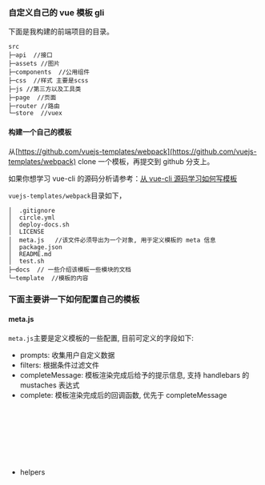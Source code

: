 ### 自定义自己的 vue 模板 gli

下面是我构建的前端项目的目录。

```
src
├─api  //接口
├─assets //图片
├─components  //公用组件
├─css  //样式 主要是scss
├─js //第三方以及工具类
├─page  //页面
├─router //路由
└─store  //vuex

```

#### 构建一个自己的模板

从[https://github.com/vuejs-templates/webpack](https://github.com/vuejs-templates/webpack) clone 一个模板，再提交到 github 分支上。

如果你想学习 vue-cli 的源码分析请参考：[从 vue-cli 源码学习如何写模板](https://github.com/dwqs/blog/issues/56)

`vuejs-templates/webpack`目录如下，

```
│  .gitignore
│  circle.yml
│  deploy-docs.sh
│  LICENSE
│  meta.js   //该文件必须导出为一个对象, 用于定义模板的 meta 信息
│  package.json
│  README.md
│  test.sh
├─docs  // 一些介绍该模板一些模块的文档
└─template  //模板的内容

```

### 下面主要讲一下如何配置自己的模板

#### meta.js

`meta.js`主要是定义模板的一些配置, 目前可定义的字段如下:

- prompts<Object>: 收集用户自定义数据
- filters<Object>: 根据条件过滤文件
- completeMessage<String>: 模板渲染完成后给予的提示信息, 支持 handlebars 的 mustaches 表达式
- complete<Function>: 模板渲染完成后的回调函数, 优先于 completeMessage
- helpers<Object>: 自定义的 Handlebars 辅助函数

#### prompts

看下 `prompts`的基本代码如下

```
 "prompts": {
    "name": {  //项目名
      "type": "string",
      "required": true,
      "message": "Project name"
    },
    "description": {
      "type": "string",
      "required": false,
      "message": "Project description",
      "default": "A Vue.js project"
    },
    "author": {
      "type": "string",
      "message": "Author"
    },
    "router": {
      "type": "confirm",
      "message": "Install vue-router?"
    },
    "vuex": {
        "type": "confirm",
        "message": "Install vuex?"
    },
    "isMobile": {
        "type": "confirm",
        "message": "is Mobile project?"
    },
    ...
 }

```

所有的用户输入完成之后, `template` 目录下的所有文件将会用 `Handlebars`（[了解相关的语法点这里](http://handlebarsjs.com/)） 进行渲染. 用户输入的数据会作为模板渲染时的使用数据,例如，在`cmd`确认使用`router`或 `vuex`后，那么`main.js`就会`import router，import Vuex,main.js`中源码：

```
{{#router}}
import router from './router'{{#if_eq lintConfig "airbnb"}};{{/if_eq}}
//类似 {{#if_eq lintConfig "airbnb"}};{{/if_eq}}是启用lint后一些语法的检查

{{/router}}


{{#vuex}}
import Vuex from 'vuex'{{#if_eq lintConfig "airbnb"}};{{/if_eq}}
import store from  './store/store'{{#if_eq lintConfig "airbnb"}};{{/if_eq}}
Vue.use(Vuex){{#if_eq lintConfig "airbnb"}};{{/if_eq}}
{{/vuex}}

```

#### helper

上面的`if_eq`，还有源码中的`unless_eq`是原本 gli 中注册的那个辅助函数，在 gli/lib 中的 generate.js：

```

// register handlebars helper
Handlebars.registerHelper('if_eq', function (a, b, opts) {
return a === b
? opts.fn(this)
: opts.inverse(this)
})

Handlebars.registerHelper('unless_eq', function (a, b, opts) {
return a === b
? opts.inverse(this)
: opts.fn(this)
})

```

类似的，你也可以自定义一些函数，，在`meta.js`中`helpers`对象中可以加入自己的方法，如源码中就有注册一个`if_or`的方法,你在文件中就可以用`{{#if_or a b}}{{/if_or}}`去使用

```

"helpers": {
"if_or": function (v1, v2, options) {
if (v1 || v2) {
return options.fn(this);
}

      return options.inverse(this);
    }

},

```

#### filters

`filters` 是根据条件过滤文件，源码:

```
"filters": {
".eslintrc.js": "lint",
".eslintignore": "lint",
"config/test.env.js": "unit || e2e",
"test/unit/**/\*": "unit",
"build/webpack.test.conf.js": "unit",
"test/e2e/**/_": "e2e",
"src/router/\*\*/_": "router" //例如上面的 router 为 true 的时候，就会加入这个目录
},
```

同样，这里我可以加入自己的 vuex 目录，当，`vuex`为`true`的时候，会导入这个目录

```
"filters": {
".eslintrc.js": "lint",
".eslintignore": "lint",
"config/test.env.js": "unit || e2e",
"test/unit/**/\*": "unit",
"build/webpack.test.conf.js": "unit",
"test/e2e/**/_": "e2e",
"src/store/\*\*/_": "vuex", //加入自己的目录
"src/router/\*_/_": "router"
},

```

然后在`main.js`引入`vuex`

```

//store.js 文件是我写 vuex 的入口

new Vue({
el: '#app',
{{#router}}
router,
{{/router}}
{{#vuex}}
store,
{{/vuex}}
{{#if_eq build "runtime"}}
render: h => h(App){{#if_eq lintConfig "airbnb"}},{{/if_eq}}
{{/if_eq}}
{{#if_eq build "standalone"}}
template: '<App/>',
components: { App }{{#if_eq lintConfig "airbnb"}},{{/if_eq}}
{{/if_eq}}
}){{#if_eq lintConfig "airbnb"}};{{/if_eq}}

```

还有在`template/package.json`中也要加入`vuex`

```

"dependencies": {
"vue": "^2.5.2"{{#router}},
"vue-router": "^3.0.1"{{/router}}{{#vuex}},
"vuex": "^2.1.1"{{/vuex}}

},

```

加入一个询问是否是移动端的，是移动端的话，会引入 `lib-flexible.js`以及相关配置的 scss 文件

```

"isMobile":{
"type": "confirm",
"message": "is Mobile project?"
},

```

最后,提交到 github 自己的分支上，就可以使用了

```

vue init gli name

```

#### github 地址

[https://github.com/gli-cli-organization/gli](https://github.com/gli-cli-organization/gli)

#### 参考：

[vue-cli webpack 的配置详解](http://blog.csdn.net/hongchh/article/details/55113751)
[从 vue-cli 源码学习如何写模板 ](https://github.com/dwqs/blog/issues/56)

```

```
